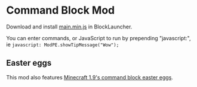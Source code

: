 # Command Block Mod

Download and install [main.min.js](https://github.com/imnofox/modpe-command-blocks/raw/master/build/main.min.js) in BlockLauncher.

You can enter commands, or JavaScript to run by prepending "javascript:", ie `javascript: ModPE.showTipMessage("Wow");`

## Easter eggs

This mod also features [Minecraft 1.9's command block easter eggs](http://minecraft.gamepedia.com/Easter_eggs#Command_blocks).
